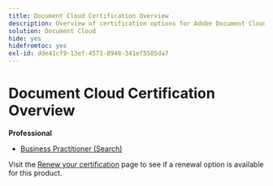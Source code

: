 ```yaml
---
title: Document Cloud Certification Overview
description: Overview of certification options for Adobe Document Cloud
solution: Document Cloud
hide: yes
hidefromtoc: yes
exl-id: dde41cf9-13ef-4571-8948-341ef5585da7
---
```

# Document Cloud Certification Overview

**Professional**

* [Business Practitioner (Search)](/help/certifications/adc/adc-p-business.md) <!--AD0-??-->

Visit the [Renew your certification](/help/certifications/renew.md) page to see if a renewal option is available for this product.
